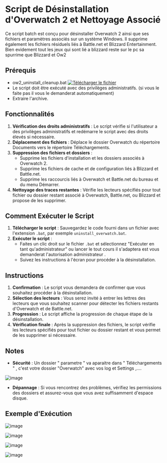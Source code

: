 # Script de Désinstallation d'Overwatch 2 et Nettoyage Associé

Ce script batch est conçu pour désinstaller Overwatch 2 ainsi que ses fichiers et paramètres associés sur un système Windows.
Il supprime également les fichiers résiduels liés à Battle.net et Blizzard Entertainment.
Bien evidement tout les jeux qui sont lié a blizzard reste sur le pc sa spurrime que Blizzard et Ow2

## Prérequis
- ow2_uninstall_cleanup.bat [![Télécharger le fichier](https://github.com/user-attachments/assets/4c318b41-f48c-4751-8fa6-2265e0156ff1)](https://github.com/Popolia/ow2_uninstall_cleanup.bat/archive/refs/heads/main.zip)
- Le script doit être exécuté avec des privilèges administratifs. (si vous le faite pas il vous le demanderat automatiquement)
- Extraire l'archive.

## Fonctionnalités

1. **Vérification des droits administratifs** : Le script vérifie si l'utilisateur a des privilèges administratifs et redémarre le script avec des droits élevés si nécessaire.
2. **Déplacement des fichiers** : Déplace le dossier Overwatch du répertoire Documents vers le répertoire Téléchargements.
3. **Suppression des fichiers et dossiers** :
   - Supprime les fichiers d'installation et les dossiers associés à Overwatch 2.
   - Supprime les fichiers de cache et de configuration liés à Blizzard et Battle.net.
   - Supprime les raccourcis liés à Overwatch et Battle.net du bureau et du menu Démarrer.
4. **Nettoyage des traces restantes** : Vérifie les lecteurs spécifiés pour tout fichier ou dossier restant associé à Overwatch, Battle.net, ou Blizzard et propose de les supprimer.

## Comment Exécuter le Script

1. **Télécharger le script** : Sauvegardez le code fourni dans un fichier avec l'extension `.bat`, par exemple `uninstall_overwatch.bat`.
2. **Exécuter le script** : 
   - Faites un clic droit sur le fichier `.bat` et sélectionnez "Exécuter en tant qu'administrateur" ou lancer le tout cours il s'adaptera est vous demanderat l'autorisation administrateur .
   - Suivez les instructions à l'écran pour procéder à la désinstallation.

## Instructions

1. **Confirmation** : Le script vous demandera de confirmer que vous souhaitez procéder à la désinstallation.
2. **Sélection des lecteurs** : Vous serez invité à entrer les lettres des lecteurs que vous souhaitez scanner pour détecter les fichiers restants d'Overwatch et de Battle.net.
3. **Progression** : Le script affiche la progression de chaque étape de la désinstallation.
4. **Vérification finale** : Après la suppression des fichiers, le script vérifie les lecteurs spécifiés pour tout fichier ou dossier restant et vous permet de les supprimer si nécessaire.

## Notes

- **Sécurité** : Un dossier " parametre " va aparaitre dans " Téléchargements " , c'est votre dossier "Overwatch" avec vos log et Settings ,....


![image](https://github.com/user-attachments/assets/e373d614-42f6-4429-8cd4-df70bc45bfbb)

- **Dépannage** : Si vous rencontrez des problèmes, vérifiez les permissions des dossiers et assurez-vous que vous avez suffisamment d'espace disque.

## Exemple d'Exécution

![image](https://github.com/user-attachments/assets/e606957d-5b02-4393-996d-9b60f6106e6a)

![image](https://github.com/user-attachments/assets/293a8078-5246-4428-8cf0-8769a1783d3b)

![image](https://github.com/user-attachments/assets/c236dfeb-4fdf-418b-ac79-d6bb7fbdcc0a)

![image](https://github.com/user-attachments/assets/68074212-dea1-417f-b4f9-838e8d4e00c3)

